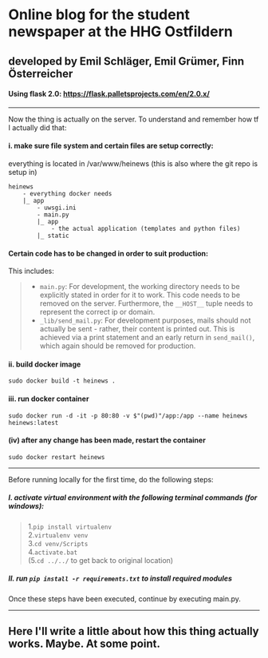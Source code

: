 # Online blog for the student newspaper at the HHG Ostfildern
## developed by Emil Schläger, Emil Grümer, Finn Österreicher
#### Using flask 2.0: https://flask.palletsprojects.com/en/2.0.x/

* * *
Now the thing is actually on the server. To understand and remember how tf I actually did that:
#### i. make sure file system and certain files are setup correctly:
everything is located in /var/www/heinews (this is also where the git repo is setup in)
```
heinews
    - everything docker needs
    |_ app
        - uwsgi.ini
        - main.py
        |_ app
            - the actual application (templates and python files)
        |_ static
```

#### Certain code has to be changed in order to suit production:
This includes:
> - `main.py`: For development, the working directory needs to be explicitly stated in order for it to work. This code needs to be removed on the server. Furthermore, the `__HOST__` tuple needs to represent the correct ip or domain.
> - `_lib/send_mail.py`: For development purposes, mails should not actually be sent - rather, their content is printed out. This is achieved via a print statement and an early return in `send_mail()`, which again should be removed for production.

#### ii. build docker image 
`sudo docker build -t heinews .`

#### iii. run docker container
`sudo docker run -d -it -p 80:80 -v $"(pwd)"/app:/app --name heinews heinews:latest`

#### (iv) after any change has been made, restart the container
`sudo docker restart heinews`

* * *
Before running locally for the first time, do the following steps: <br>
##### I. activate virtual environment with the following terminal commands (for windows):<br>
>1.`pip install virtualenv`<br>
>2.`virtualenv venv`<br>
>3.`cd venv/Scripts`<br>
>4.`activate.bat`<br>
>(5.`cd ../../` to get back to original location)<br>

##### II. run `pip install -r requirements.txt` to install required modules<br>

Once these steps have been executed, continue by executing main.py.

* * *
## Here I'll write a little about how this thing actually works. Maybe. At some point.
	
